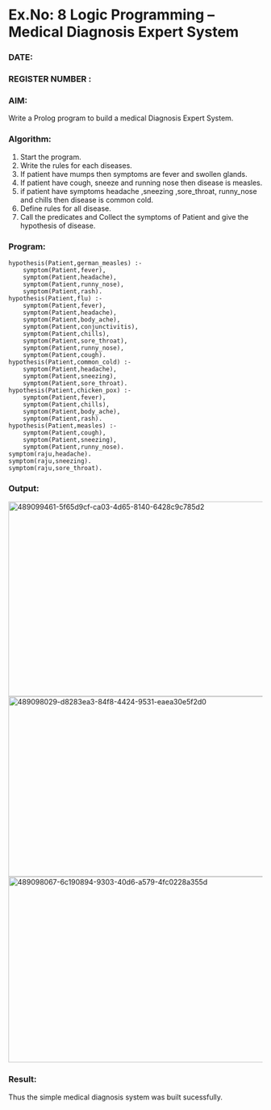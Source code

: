 # Ex.No: 8  Logic Programming –  Medical Diagnosis Expert System
### DATE:                                                                            
### REGISTER NUMBER : 
### AIM: 
Write a Prolog program to build a medical Diagnosis Expert System.
###  Algorithm:
1. Start the program.
2. Write the rules for each diseases.
3. If patient have mumps then symptoms are fever and swollen glands.
4. If patient have cough, sneeze and running nose then disease is measles.
5. if patient have symptoms headache ,sneezing ,sore_throat, runny_nose and  chills then disease is common cold.
6. Define rules for all disease.
7. Call the predicates and Collect the symptoms of Patient and give the hypothesis of disease.
        

### Program:
```
hypothesis(Patient,german_measles) :-
    symptom(Patient,fever),
    symptom(Patient,headache),
    symptom(Patient,runny_nose),
    symptom(Patient,rash).
hypothesis(Patient,flu) :-
    symptom(Patient,fever),
    symptom(Patient,headache),
    symptom(Patient,body_ache),
    symptom(Patient,conjunctivitis),
    symptom(Patient,chills),
    symptom(Patient,sore_throat),
    symptom(Patient,runny_nose),
    symptom(Patient,cough).
hypothesis(Patient,common_cold) :-
    symptom(Patient,headache),
    symptom(Patient,sneezing),
    symptom(Patient,sore_throat).
hypothesis(Patient,chicken_pox) :-
    symptom(Patient,fever),
    symptom(Patient,chills),
    symptom(Patient,body_ache),
    symptom(Patient,rash).
hypothesis(Patient,measles) :-
    symptom(Patient,cough),
    symptom(Patient,sneezing),
    symptom(Patient,runny_nose).
symptom(raju,headache).
symptom(raju,sneezing).
symptom(raju,sore_throat).
```
### Output:
<img width="933" height="386" alt="489099461-5f65d9cf-ca03-4d65-8140-6428c9c785d2" src="https://github.com/user-attachments/assets/ff95352a-0308-4ebc-99b1-b9f2ff50b645" />

<img width="931" height="357" alt="489098029-d8283ea3-84f8-4424-9531-eaea30e5f2d0" src="https://github.com/user-attachments/assets/5d88364b-fcba-4e7d-b0a0-5aca605bbc9f" />

<img width="929" height="368" alt="489098067-6c190894-9303-40d6-a579-4fc0228a355d" src="https://github.com/user-attachments/assets/a3114281-8e4c-42d9-b080-1abacb2a70b2" />


### Result:
Thus the simple medical diagnosis system was built sucessfully.
